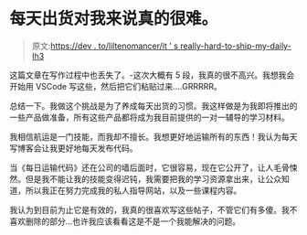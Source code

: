 # 每天出货对我来说真的很难。

> 原文:[https://dev . to/liltenomancer/it ' s really-hard-to-ship-my-daily-lh3](https://dev.to/liltechnomancer/it-is-really-hard-for-me-to-ship-daily--lh3)

这篇文章在写作过程中也丢失了。-这次大概有 5 段，我真的很不高兴。我想我会开始用 VSCode 写这些，然后把它们粘贴过来....GRRRRR。

总结一下。我做这个挑战是为了养成每天出货的习惯。我这样做是为我即将推出的一些产品做准备，所有这些产品都将成为我目前提供的一对一辅导的学习材料。

我相信航运是一门技能，而我却不擅长。我想更好地运输所有的东西！我认为每天写博客会让我更好地每天发布代码。

当《每日运输代码》还在公司的墙后面时，它很容易，现在它公开了，让人毛骨悚然。但是我不能让我的技能变得迟钝，我需要把我的学习资源拿出来，让公众知道，所以我正在努力完成我的私人指导网站，以及一些课程内容。

我认为到目前为止它是有效的，我真的很喜欢写这些帖子，不管它们有多傻。我不喜欢删除的部分...也许我应该看看这是不是一个我能解决的问题。